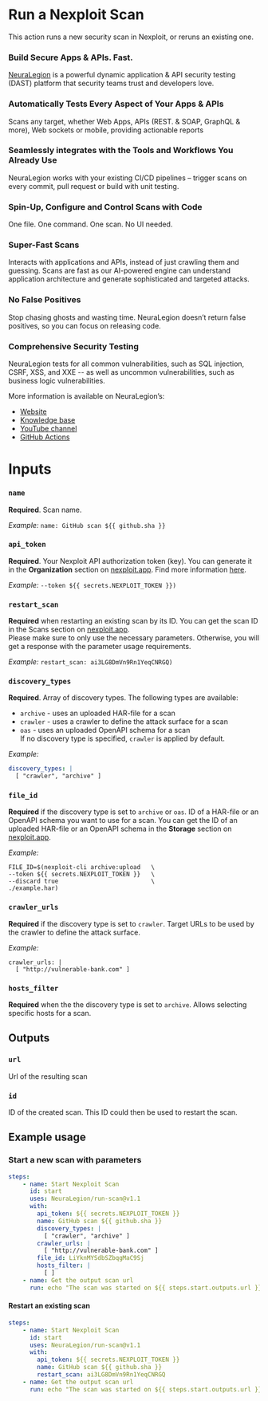 # Run a Nexploit Scan

This action runs a new security scan in Nexploit, or reruns an existing one.

### Build Secure Apps & APIs. Fast.

[NeuraLegion](https://www.neuralegion.com) is a powerful dynamic application & API security testing (DAST) platform that security teams trust and developers love.

### Automatically Tests Every Aspect of Your Apps & APIs

Scans any target, whether Web Apps, APIs (REST. & SOAP, GraphQL & more), Web sockets or mobile, providing actionable reports

### Seamlessly integrates with the Tools and Workflows You Already Use

NeuraLegion works with your existing CI/CD pipelines – trigger scans on every commit, pull request or build with unit testing.

### Spin-Up, Configure and Control Scans with Code

One file. One command. One scan. No UI needed.

### Super-Fast Scans

Interacts with applications and APIs, instead of just crawling them and guessing.
Scans are fast as our AI-powered engine can understand application architecture and generate sophisticated and targeted attacks.

### No False Positives

Stop chasing ghosts and wasting time. NeuraLegion doesn’t return false positives, so you can focus on releasing code.

### Comprehensive Security Testing

NeuraLegion tests for all common vulnerabilities, such as SQL injection, CSRF, XSS, and XXE -- as well as uncommon vulnerabilities, such as business logic vulnerabilities.

More information is available on NeuraLegion’s:
* [Website](https://www.neuralegion.com/)
* [Knowledge base](https://docs.neuralegion.com/docs/quickstart)
* [YouTube channel](https://www.youtube.com/channel/UCoIC0T1pmozq3eKLsUR2uUw)
* [GitHub Actions](https://github.com/marketplace?query=neuralegion+)

# Inputs

### `name`

**Required**. Scan name.

_Example:_ ```name: GitHub scan ${{ github.sha }}```

### `api_token`

**Required**. Your Nexploit API authorization token (key). You can generate it in the **Organization** section on [nexploit.app](https://nexploit.app/login). Find more information [here](https://kb.neuralegion.com/#/guide/np-web-ui/advanced-set-up/managing-org?id=managing-organization-apicli-authentication-tokens).

_Example:_ `--token ${{ secrets.NEXPLOIT_TOKEN }})`

### `restart_scan`

**Required** when restarting an existing scan by its ID. You can get the scan ID in the Scans section on [nexploit.app](https://nexploit.app/login).<br> Please make sure to only use the necessary parameters. Otherwise, you will get a response with the parameter usage requirements.    

_Example:_ `restart_scan: ai3LG8DmVn9Rn1YeqCNRGQ)`

### `discovery_types`

**Required**. Array of discovery types. The following types are available:
* `archive` - uses an uploaded HAR-file for a scan
* `crawler` - uses a crawler to define the attack surface for a scan
* `oas` - uses an uploaded OpenAPI schema for a scan <br>
 If no discovery type is specified, `crawler` is applied by default.

_Example:_

```yml
discovery_types: |
  [ "crawler", "archive" ]
```

### `file_id`

**Required** if the discovery type is set to `archive` or `oas`. ID of a HAR-file or an OpenAPI schema you want to use for a scan. You can get the ID of an uploaded HAR-file or an OpenAPI schema in the **Storage** section on [nexploit.app](https://nexploit.app/login).

_Example:_

```
FILE_ID=$(nexploit-cli archive:upload   \
--token ${{ secrets.NEXPLOIT_TOKEN }}   \
--discard true                          \
./example.har)
```

### `crawler_urls`

**Required** if the discovery type is set to `crawler`. Target URLs to be used by the crawler to define the attack surface.

_Example:_

```
crawler_urls: |
  [ "http://vulnerable-bank.com" ]
```

### `hosts_filter`

**Required** when the the discovery type is set to `archive`. Allows selecting specific hosts for a scan. 

## Outputs

### `url`

Url of the resulting scan

### `id`

ID of the created scan. This ID could then be used to restart the scan.

## Example usage

### Start a new scan with parameters

```yml
steps:
    - name: Start Nexploit Scan
      id: start
      uses: NeuraLegion/run-scan@v1.1
      with:
        api_token: ${{ secrets.NEXPLOIT_TOKEN }}
        name: GitHub scan ${{ github.sha }}
        discovery_types: |
          [ "crawler", "archive" ]
        crawler_urls: |
          [ "http://vulnerable-bank.com" ]
        file_id: LiYknMYSdbSZbqgMaC9Sj
        hosts_filter: |
          [ ]
    - name: Get the output scan url
      run: echo "The scan was started on ${{ steps.start.outputs.url }}"
```

#### Restart an existing scan

```yml
steps:
    - name: Start Nexploit Scan
      id: start
      uses: NeuraLegion/run-scan@v1.1
      with:
        api_token: ${{ secrets.NEXPLOIT_TOKEN }}
        name: GitHub scan ${{ github.sha }}
        restart_scan: ai3LG8DmVn9Rn1YeqCNRGQ
    - name: Get the output scan url
      run: echo "The scan was started on ${{ steps.start.outputs.url }}"
```
